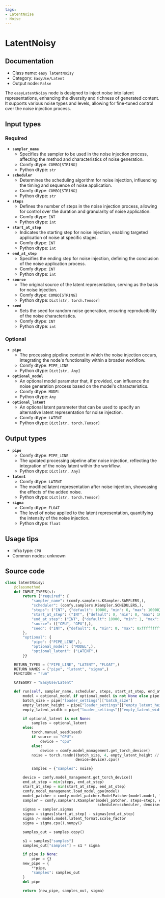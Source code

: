 ```yaml
---
tags:
- LatentNoise
- Noise
---
```


# LatentNoisy
## Documentation
- Class name: `easy latentNoisy`
- Category: `EasyUse/Latent`
- Output node: `False`

The `easyLatentNoisy` node is designed to inject noise into latent representations, enhancing the diversity and richness of generated content. It supports various noise types and levels, allowing for fine-tuned control over the noise injection process.
## Input types
### Required
- **`sampler_name`**
    - Specifies the sampler to be used in the noise injection process, affecting the method and characteristics of noise generation.
    - Comfy dtype: `COMBO[STRING]`
    - Python dtype: `str`
- **`scheduler`**
    - Determines the scheduling algorithm for noise injection, influencing the timing and sequence of noise application.
    - Comfy dtype: `COMBO[STRING]`
    - Python dtype: `str`
- **`steps`**
    - Defines the number of steps in the noise injection process, allowing for control over the duration and granularity of noise application.
    - Comfy dtype: `INT`
    - Python dtype: `int`
- **`start_at_step`**
    - Indicates the starting step for noise injection, enabling targeted application of noise at specific stages.
    - Comfy dtype: `INT`
    - Python dtype: `int`
- **`end_at_step`**
    - Specifies the ending step for noise injection, defining the conclusion of the noise application process.
    - Comfy dtype: `INT`
    - Python dtype: `int`
- **`source`**
    - The original source of the latent representation, serving as the basis for noise injection.
    - Comfy dtype: `COMBO[STRING]`
    - Python dtype: `Dict[str, torch.Tensor]`
- **`seed`**
    - Sets the seed for random noise generation, ensuring reproducibility of the noise characteristics.
    - Comfy dtype: `INT`
    - Python dtype: `int`
### Optional
- **`pipe`**
    - The processing pipeline context in which the noise injection occurs, integrating the node's functionality within a broader workflow.
    - Comfy dtype: `PIPE_LINE`
    - Python dtype: `Dict[str, Any]`
- **`optional_model`**
    - An optional model parameter that, if provided, can influence the noise generation process based on the model's characteristics.
    - Comfy dtype: `MODEL`
    - Python dtype: `Any`
- **`optional_latent`**
    - An optional latent parameter that can be used to specify an alternative latent representation for noise injection.
    - Comfy dtype: `LATENT`
    - Python dtype: `Dict[str, torch.Tensor]`
## Output types
- **`pipe`**
    - Comfy dtype: `PIPE_LINE`
    - The updated processing pipeline after noise injection, reflecting the integration of the noisy latent within the workflow.
    - Python dtype: `Dict[str, Any]`
- **`latent`**
    - Comfy dtype: `LATENT`
    - The modified latent representation after noise injection, showcasing the effects of the added noise.
    - Python dtype: `Dict[str, torch.Tensor]`
- **`sigma`**
    - Comfy dtype: `FLOAT`
    - The level of noise applied to the latent representation, quantifying the intensity of the noise injection.
    - Python dtype: `float`
## Usage tips
- Infra type: `CPU`
- Common nodes: unknown


## Source code
```python
class latentNoisy:
    @classmethod
    def INPUT_TYPES(s):
        return {"required": {
            "sampler_name": (comfy.samplers.KSampler.SAMPLERS,),
            "scheduler": (comfy.samplers.KSampler.SCHEDULERS,),
            "steps": ("INT", {"default": 10000, "min": 0, "max": 10000}),
            "start_at_step": ("INT", {"default": 0, "min": 0, "max": 10000}),
            "end_at_step": ("INT", {"default": 10000, "min": 1, "max": 10000}),
            "source": (["CPU", "GPU"],),
            "seed": ("INT", {"default": 0, "min": 0, "max": 0xffffffffffffffff}),
        },
        "optional": {
            "pipe": ("PIPE_LINE",),
            "optional_model": ("MODEL",),
            "optional_latent": ("LATENT",)
        }}

    RETURN_TYPES = ("PIPE_LINE", "LATENT", "FLOAT",)
    RETURN_NAMES = ("pipe", "latent", "sigma",)
    FUNCTION = "run"

    CATEGORY = "EasyUse/Latent"

    def run(self, sampler_name, scheduler, steps, start_at_step, end_at_step, source, seed, pipe=None, optional_model=None, optional_latent=None):
        model = optional_model if optional_model is not None else pipe["model"]
        batch_size = pipe["loader_settings"]["batch_size"]
        empty_latent_height = pipe["loader_settings"]["empty_latent_height"]
        empty_latent_width = pipe["loader_settings"]["empty_latent_width"]

        if optional_latent is not None:
            samples = optional_latent
        else:
            torch.manual_seed(seed)
            if source == "CPU":
                device = "cpu"
            else:
                device = comfy.model_management.get_torch_device()
            noise = torch.randn((batch_size, 4, empty_latent_height // 8, empty_latent_width // 8), dtype=torch.float32,
                                device=device).cpu()

            samples = {"samples": noise}

        device = comfy.model_management.get_torch_device()
        end_at_step = min(steps, end_at_step)
        start_at_step = min(start_at_step, end_at_step)
        comfy.model_management.load_model_gpu(model)
        model_patcher = comfy.model_patcher.ModelPatcher(model.model, load_device=device, offload_device=comfy.model_management.unet_offload_device())
        sampler = comfy.samplers.KSampler(model_patcher, steps=steps, device=device, sampler=sampler_name,
                                          scheduler=scheduler, denoise=1.0, model_options=model.model_options)
        sigmas = sampler.sigmas
        sigma = sigmas[start_at_step] - sigmas[end_at_step]
        sigma /= model.model.latent_format.scale_factor
        sigma = sigma.cpu().numpy()

        samples_out = samples.copy()

        s1 = samples["samples"]
        samples_out["samples"] = s1 * sigma

        if pipe is None:
            pipe = {}
        new_pipe = {
            **pipe,
            "samples": samples_out
        }
        del pipe

        return (new_pipe, samples_out, sigma)

```
